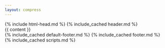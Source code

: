 ```yaml
---
layout: compress
---
```

<!DOCTYPE html>
<html lang="ja">
<!-- head -->
{% include html-head.md %}
<body class="body">
    <!-- header -->
    {% include_cached header.md %}
    <!-- main content -->
    <main class="container" role="main">
        {{ content }}
        <div id="back-to-top" role="button" aria-label="Back to top">
            <i class="fa-angle-up"></i>
        </div>
    </main>
    <!-- footer -->
    {% include_cached default-footer.md %}
    {% include_cached footer.md %}
    <!-- scripts -->
    {% include_cached scripts.md %}
</body>
</html>
